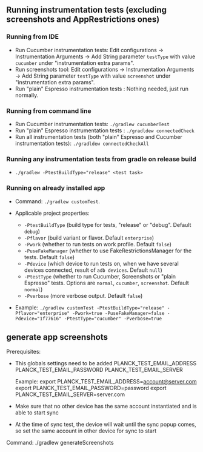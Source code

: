 ## Running instrumentation tests (excluding screenshots and AppRestrictions ones)

### Running from IDE

* Run Cucumber instrumentation tests: Edit configurations -> Instrumentation Arguments -> Add String parameter `testType` with value `cucumber` under "instrumentation extra params".
* Run screenshots tool: Edit configurations -> Instrumentation Arguments -> Add String parameter `testType` with value `screenshot` under "instrumentation extra params".
* Run "plain" Espresso instrumentation tests : Nothing needed, just run normally.

### Running from command line
* Run Cucumber instrumentation tests: `./gradlew cucumberTest`
* Run "plain" Espresso instrumentation tests : `./gradldew connectedCheck`
* Run all instrumentation tests (both "plain" Espresso and Cucumber instrumentation tests): `./gradldew connectedCheckAll`

### Running any instrumentation tests from gradle on release build
* `./gradlew -PtestBuildType="release" <test task>`

### Running on already installed app
* Command: `./gradlew customTest`. 
* Applicable project properties:
  * `-PtestBuildType` (build type for tests, "release" or "debug". Default `debug`)
  * `-Pflavor` (build variant or flavor. Default `enterprise`)
  * `-Pwork` (whether to run tests on work profile. Default `false`)
  * `-PuseFakeManager` (whether to use FakeRestrictionsManager for the tests. Default `false`)
  * `-Pdevice` (which device to run tests on, when we have several devices connected, result of `adb devices`. Default `null`)
  * `-PtestType` (whether to run Cucumber, Screenshots or "plain Espresso" tests. Options are `normal`, `cucumber`, `screenshot`. Default `normal`)
  * `-Pverbose` (more verbose output. Default `false`)

* Example: `./gradlew customTest -PtestBuildType="release" -Pflavor="enterprise" -Pwork=true -PuseFakeManager=false -Pdevice="1f77616" -PtestType="cucumber" -Pverbose=true`


## generate app screenshots 

Prerequisites:

- This globals settings need to be added
    PLANCK_TEST_EMAIL_ADDRESS
    PLANCK_TEST_EMAIL_PASSWORD
    PLANCK_TEST_EMAIL_SERVER

    Example:
    export PLANCK_TEST_EMAIL_ADDRESS=account@server.com
    export PLANCK_TEST_EMAIL_PASSWORD=password
    export PLANCK_TEST_EMAIL_SERVER=server.com

- Make sure that no other device has the same account instantiated and is able to start sync

- At the time of sync test, the device will wait until the sync popup comes, so set the same account in other device for sync to start

Command:
   ./gradlew generateScreenshots